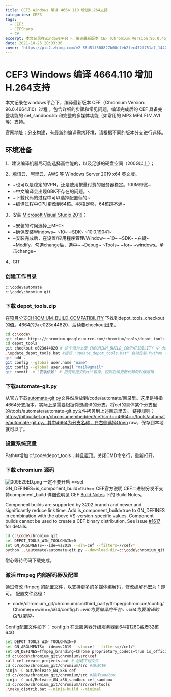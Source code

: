 ```yaml
---
title: CEF3 Windows 编译 4664.110 增加H.264支持
categories: CEF3
tags: 
  - CEF3
  - CEFSharp
  - C#
excerpt: 本文记录在windows平台下，编译最新版本 CEF（Chromium Version:96.0.4664.110）过程 ，包含详细的步骤和常见问题，编译完成后的 CEF 具备完整功能的 cef_sandbox.lib 和完整的多媒体功能（如常用的 MP3 MP4 FLV AVI 等）支持。
date: 2021-10-25 20:33:36
cover: 'https://pic2.zhimg.com/v2-58d51f508827b08c7eb2fec472f751a7_1440w.jpg'
---
```

# CEF3 Windows 编译 4664.110 增加H.264支持

本文记录在windows平台下，编译最新版本 CEF（Chromium Version: 96.0.4664.110）过程 ，包含详细的步骤和常见问题，编译完成后的 CEF 具备完整功能的 cef_sandbox.lib 和完整的多媒体功能（如常用的 MP3 MP4 FLV AVI 等）支持。

官网地址：[分支构建](https://bitbucket.org/chromiumembedded/cef/wiki/BranchesAndBuilding.md#markdown-header-development)，有最新的编译需求环境，请根据不同的版本分支进行选择。

## 环境准备

1、建议编译机器尽可能选择高性能的，以及足够的硬盘空间（200G以上）；

2、腾讯云、阿里云、AWS 等 Windows Server 2019 x64 英文版。

-   ~也可以是稳定的VPN，还是使用按量付费的服务器稳定。100M带宽~
-   ~中文编译会出现GBK不存在的问题。~
-   ~下载代码的过程中可以选择配置低的~
-   ~编译过程中CPU更改到64核。48核足够，64核跑不满~

3、安装 [Microsoft Visual Studio 2019](https://aka.ms/vs/16/release/vs_community.exe)；

- ~安装的时候选择上MFC~
- ~确保安装Windows~ ~10~ ~SDK~ ~10.0.19041~
- ~安装完成后，在设置/应用程序管理/Window~ ~10~ ~SDK~ ~右键~ ~Modify，勾选change后，选中~ ~Debug~ ~Tools~ ~for~ ~windows。单击change~

4、GIT

### 创建工作目录

```bash
c:\code\automate
c:\code\chromium_git
```

### 下载 depot_tools.zip

 在[项目分支CHROMIUM_BUILD_COMPATIBILITY](https://bitbucket.org/chromiumembedded/cef/src/4664/CHROMIUM_BUILD_COMPATIBILITY.txt) 下找到depot_tools_checkout的值。4664的为 e023d44820，后续要checkout出来。

``` Bash
cd c:\code\
git clone https://chromium.googlesource.com/chromium/tools/depot_tools.git
cd depot_tools
git checkout e023d44820 # 这个值为上面 CHROMIUM_BUILD_COMPATIBILITY 中 depot_tools_checkout 对应的值
.\update_depot_tools.bat #运行 "update_depot_tools.bat" 自动安装 Python 与 Git.
git add .
git config --global user.name "name"
git config --global user.email "mail@gmail"
git commit -m "安装依赖" # 把变动提交到git暂存，否则后续更新代码的时候报错
```

### 下载automate-git.py

从官方下载[automate-git.py](https://bitbucket.org/chromiumembedded/cef/src/4664/tools/automate/automate-git.py)文件然后放到/code/automate/目录里。这里是特指4664分支版本，实际上是需要根据你想编译的分支，将cef的具体某个分支里的/tools/automate/automate-git.py文件拷贝到上述目录里去。
链接规则：https://bitbucket.org/chromiumembedded/cef/src/==4664==/tools/automate/automate-git.py。其中4664为分支名称，在右侧选择Open raw，保存到本地就可以了。

### 设置系统变量

Path中增加 c:\code\depot_tools；并且置顶。关闭CMD命令行，重新打开。

### 下载 chromium 源码

![009E29ED.png](1) 一定不要开启 ==set GN_DEFINES=is_component_build=true== CEF官方说明 CEF二进制分发不支持component_build 详细说明见 CEF [Build Notes](https://bitbucket.org/chromiumembedded/cef/wiki/BranchesAndBuilding.md) 下的 Build Notes。

Component builds are supported by 3202 branch and newer and significantly reduce link time. Add is_component_build=true to GN_DEFINES in combination with the above VS-version-specific values. Component builds cannot be used to create a CEF binary distribution. See issue [#1617](https://bitbucket.org/chromiumembedded/cef/issues/1617#comment-38074395) for details.

```bash
cd c:\code\chromium_git
set DEPOT_TOOLS_WIN_TOOLCHAIN=0
set GN_ARGUMENTS=--ide=vs2019 --sln=cef --filters=//cef/*
python ..\automate\automate-git.py --download-dir=c:\code\chromium_git --depot-tools-dir=c:\code\depot_tools --no-distrib --no-build --branch=4664
```

耐心等待代码下载完成。

### 激活 ffmpeg 内部解码器及配置

通过修改 ffmpeg 的配置文件，以支持更多的多媒体编解码，修改编解码宏为 1 即可。
配置文件路径：

- code/chromium_git/chromium/src/third_party/ffmpeg/chromium/config/Chrome/==win==/x64/config.h
  *~win为要编译的平台~
  ~x64为要编译的CPU架构~*

Config配置文件如下：
  [config.h](https://gist.github.com/neostfox/0987b1d30a384d467db3a5ba166b4dfe)
在云服务器升级服务器到64核128G或者32核64G

```bash
set DEPOT_TOOLS_WIN_TOOLCHAIN=0
set GN_ARGUMENTS=--ide=vs2019 --sln=cef --filters=//cef/*
set GN_DEFINES=ffmpeg_branding=Chrome proprietary_codecs=true is_official_build=true
cd c:\code\chromium_git\chromium\src\cef
call cef_create_projects.bat # 创建工程文件
cd c:/code/chromium_git/chromium/src #编译CEF
ninja -C out/Release_GN_x86 cef
cd c:/code/chromium_git/chromium/src #编译sandbox
ninja -C out/Release_GN_x86_sandbox cef_sandbox
cd c:/code/chromium_git/chromium/src/cef/tools
.\make_distrib.bat --ninja-build --minimal
```